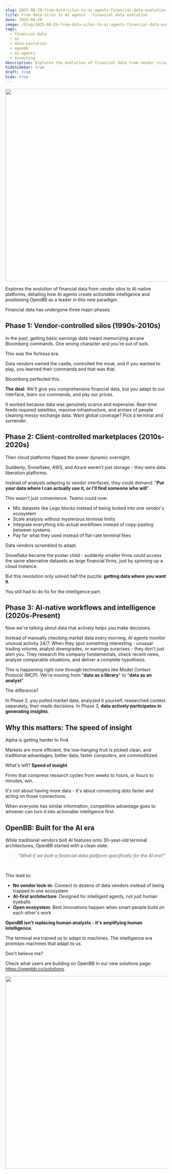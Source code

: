 ```yaml
---
slug: 2025-08-29-from-data-silos-to-ai-agents-financial-data-evolution
title: From data silos to AI agents - Financial data evolution
date: 2025-08-29
image: /blog/2025-08-29-from-data-silos-to-ai-agents-financial-data-evolution
tags:
  - financial-data
  - ai
  - data-evolution
  - openbb
  - ai-agents
  - investing
description: Explores the evolution of financial data from vendor silos to AI-native platforms, detailing how AI agents create actionable intelligence and positioning OpenBB as a leader in this new paradigm.
hideSidebar: true
draft: true
hide: true
---
```


<p align="center">
    <img width="600" src="/blog/
    2025-08-29-from-data-silos-to-ai-agents-financial-data-evolution.png" />
</p>

Explores the evolution of financial data from vendor silos to AI-native platforms, detailing how AI agents create actionable intelligence and positioning OpenBB as a leader in this new paradigm.

<!-- truncate -->

<div style={{borderTop: '1px solid #0088CC', margin: '1.5em 0'}} />

Financial data has undergone three major phases.

## Phase 1: Vendor-controlled silos (1990s-2010s)

In the past, getting basic earnings data meant memorizing arcane Bloomberg commands. One wrong character and you're out of luck.

This was the fortress era.

Data vendors owned the castle, controlled the moat, and if you wanted to play, you learned their commands and that was that.

Bloomberg perfected this.

**The deal**: We'll give you comprehensive financial data, but you adapt to our interface, learn our commands, and pay our prices.

It worked because data was genuinely scarce and expensive. Real-time feeds required satellites, massive infrastructure, and armies of people cleaning messy exchange data. Want global coverage? Pick a terminal and surrender.

## Phase 2: Client-controlled marketplaces (2010s-2020s)

Then cloud platforms flipped the power dynamic overnight.

Suddenly, Snowflake, AWS, and Azure weren't just storage - they were data liberation platforms.

Instead of analysts adapting to vendor interfaces, they could demand: "**Put your data where I can actually use it, or I'll find someone who will**".

This wasn't just convenience. Teams could now:

- Mix datasets like Lego blocks instead of being locked into one vendor's ecosystem
- Scale analysis without mysterious terminal limits
- Integrate everything into actual workflows instead of copy-pasting between systems
- Pay for what they used instead of flat-rate terminal fees

Data vendors scrambled to adapt.

Snowflake became the poster child - suddenly smaller firms could access the same alternative datasets as large financial firms, just by spinning up a cloud instance.

But this revolution only solved half the puzzle: **getting data where you want it**.

You still had to do fix for the intelligence part.

## Phase 3: AI-native workflows and intelligence (2020s-Present)

Now we're talking about data that actively helps you make decisions.

Instead of manually checking market data every morning, AI agents monitor unusual activity 24/7. When they spot something interesting - unusual trading volume, analyst downgrades, or earnings surprises - they don't just alert you. They research the company fundamentals, check recent news, analyze comparable situations, and deliver a complete hypothesis.

This is happening right now through technologies like Model Context Protocol (MCP). We're moving from "**data as a library**" to "**data as an analyst**".

The difference?

In Phase 2, you pulled market data, analyzed it yourself, researched context separately, then made decisions. In Phase 3, **data actively participates in generating insights**.

## Why this matters: The speed of insight

Alpha is getting harder to find.

Markets are more efficient, the low-hanging fruit is picked clean, and traditional advantages, better data, faster computers, are commoditized.

What's left? **Speed of insight**.

Firms that compress research cycles from weeks to hours, or hours to minutes, win.

It's not about having more data - it's about connecting dots faster and acting on those connections.

When everyone has similar information, competitive advantage goes to whoever can turn it into actionable intelligence first.

## OpenBB: Built for the AI era

While traditional vendors bolt AI features onto 30-year-old terminal architectures, OpenBB started with a clean slate:

> _"What if we built a financial data platform specifically for the AI era?"_

<br />

This lead to:

- **No vendor lock-in**: Connect to dozens of data vendors instead of being trapped in one ecosystem
- **AI-first architecture**: Designed for intelligent agents, not just human eyeballs
- **Open ecosystem**: Best innovations happen when smart people build on each other's work

**OpenBB isn't replacing human analysts - it's amplifying human intelligence.**

The terminal era trained us to adapt to machines. The intelligence era promises machines that adapt to us.

Don't believe me?

Check what users are building on OpenBB in our new solutions page: https://openbb.co/solutions.

<p align="center">
    <img width="600" src="/blog/
    2025-08-29-from-data-silos-to-ai-agents-financial-data-evolution_1.png" />
</p>
